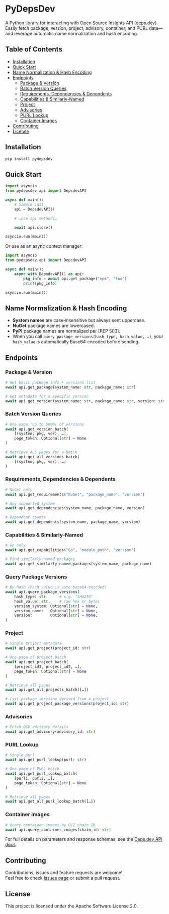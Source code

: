 # PyDepsDev

A Python library for interacting with Open Source Insights API (deps.dev).  
Easily fetch package, version, project, advisory, container, and PURL data—and leverage automatic name normalization and hash encoding.

## Table of Contents

- [Installation](#installation)  
- [Quick Start](#quick-start)  
- [Name Normalization & Hash Encoding](#name-normalization--hash-encoding)  
- [Endpoints](#endpoints)  
  - [Package & Version](#package--version)  
  - [Batch Version Queries](#batch-version-queries)  
  - [Requirements, Dependencies & Dependents](#requirements-dependencies--dependents)  
  - [Capabilities & Similarly-Named](#capabilities--similarly-named)  
  - [Project](#project)  
  - [Advisories](#advisories)  
  - [PURL Lookup](#purl-lookup)  
  - [Container Images](#container-images)  
- [Contributing](#contributing)  
- [License](#license)  

## Installation

```bash
pip install pydepsdev
```

## Quick Start

```python
import asyncio
from pydepsdev.api import DepsdevAPI

async def main():
    # Simple init
    api = DepsdevAPI()

    # …use api methods…

    await api.close()

asyncio.run(main())
```

Or use as an async context manager:

```python
import asyncio
from pydepsdev.api import DepsdevAPI

async def main():
    async with DepsdevAPI() as api:
        pkg_info = await api.get_package("npm", "foo")
        print(pkg_info)

asyncio.run(main())
```

## Name Normalization & Hash Encoding

- **System names** are case‐insensitive but always sent uppercase.  
- **NuGet** package names are lowercased.  
- **PyPI** package names are normalized per [PEP 503].  
- When you call `query_package_versions(hash_type, hash_value, …)`, your `hash_value` is automatically Base64‐encoded before sending.

## Endpoints

### Package & Version

```python
# Get basic package info + versions list
await api.get_package(system_name: str, package_name: str)

# Get metadata for a specific version
await api.get_version(system_name: str, package_name: str, version: str)
```

### Batch Version Queries

```python
# One page (up to 5000) of versions
await api.get_version_batch(
    [(system, pkg, ver), …],
    page_token: Optional[str] = None
)

# Retrieve ALL pages for a batch
await api.get_all_versions_batch(
    [(system, pkg, ver), …]
)
```

### Requirements, Dependencies & Dependents

```python
# NuGet only
await api.get_requirements("NuGet", "package_name", "version")

# Any supported system
await api.get_dependencies(system_name, package_name, version)

# Dependent counts
await api.get_dependents(system_name, package_name, version)
```

### Capabilities & Similarly-Named

```python
# Go only
await api.get_capabilities("Go", "module_path", "version")

# Find similarly-named packages
await api.get_similarly_named_packages(system_name, package_name)
```

### Query Package Versions

```python
# By hash (hash.value is auto base64‐encoded)
await api.query_package_versions(
    hash_type: str,     # e.g. "SHA256"
    hash_value: str,    # raw hex or bytes
    version_system: Optional[str] = None,
    version_name:   Optional[str] = None,
    version:        Optional[str] = None,
)
```

### Project

```python
# Single project metadata
await api.get_project(project_id: str)

# One page of project batch
await api.get_project_batch(
    [project_id1, project_id2, …],
    page_token: Optional[str] = None
)

# Retrieve all pages
await api.get_all_projects_batch([…])

# List package versions derived from a project
await api.get_project_package_versions(project_id: str)
```

### Advisories

```python
# Fetch OSV advisory details
await api.get_advisory(advisory_id: str)
```

### PURL Lookup

```python
# Single purl
await api.get_purl_lookup(purl: str)

# One page of PURL batch
await api.get_purl_lookup_batch(
    [purl1, purl2, …],
    page_token: Optional[str] = None
)

# Retrieve all pages
await api.get_all_purl_lookup_batch([…])
```

### Container Images

```python
# Query container images by OCI chain ID
await api.query_container_images(chain_id: str)
```

For full details on parameters and response schemas, see the [Deps.dev API docs](https://docs.deps.dev/api/v3alpha).

## Contributing

Contributions, issues and feature requests are welcome!  
Feel free to check [issues page](https://github.com/eclipseo/pydepsdev/issues) or submit a pull request.

## License
This project is licensed under the Apache Software License 2.0.
